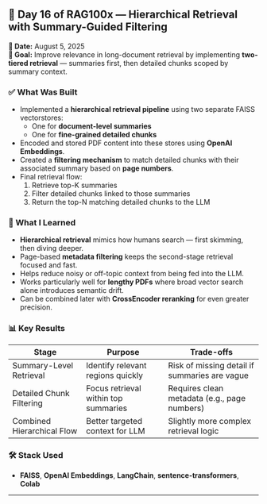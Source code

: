 ## 🚀 Day 16 of RAG100x — Hierarchical Retrieval with Summary-Guided Filtering

**📅 Date:** August 5, 2025  
**🎯 Goal:** Improve relevance in long-document retrieval by implementing **two-tiered retrieval** — summaries first, then detailed chunks scoped by summary context.

### ✅ What Was Built

- Implemented a **hierarchical retrieval pipeline** using two separate FAISS vectorstores:  
  - One for **document-level summaries**  
  - One for **fine-grained detailed chunks**
- Encoded and stored PDF content into these stores using **OpenAI Embeddings**.  
- Created a **filtering mechanism** to match detailed chunks with their associated summary based on **page numbers**.  
- Final retrieval flow:  
  1. Retrieve top-K summaries  
  2. Filter detailed chunks linked to those summaries  
  3. Return the top-N matching detailed chunks to the LLM

### 🧠 What I Learned

- **Hierarchical retrieval** mimics how humans search — first skimming, then diving deeper.  
- Page-based **metadata filtering** keeps the second-stage retrieval focused and fast.  
- Helps reduce noisy or off-topic context from being fed into the LLM.  
- Works particularly well for **lengthy PDFs** where broad vector search alone introduces semantic drift.  
- Can be combined later with **CrossEncoder reranking** for even greater precision.

### 📊 Key Results

| Stage                        | Purpose                             | Trade-offs                                |
|-----------------------------|-------------------------------------|-------------------------------------------|
| Summary-Level Retrieval     | Identify relevant regions quickly   | Risk of missing detail if summaries are vague |
| Detailed Chunk Filtering    | Focus retrieval within top summaries| Requires clean metadata (e.g., page numbers) |
| Combined Hierarchical Flow  | Better targeted context for LLM     | Slightly more complex retrieval logic     |

### 🛠️ Stack Used

- **FAISS**, **OpenAI Embeddings**, **LangChain**, **sentence-transformers**, **Colab**

---
